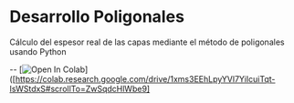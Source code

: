 # Desarrollo Poligonales
Cálculo del espesor real de las capas mediante el método de poligonales usando Python


--
[![Open In Colab](https://colab.research.google.com/assets/colab-badge.svg)]([https://colab.research.google.com/drive/1xms3EEhLpyYVl7YiIcuiTqt-IsWStdxS#scrollTo=ZwSqdcHlWbe9]
